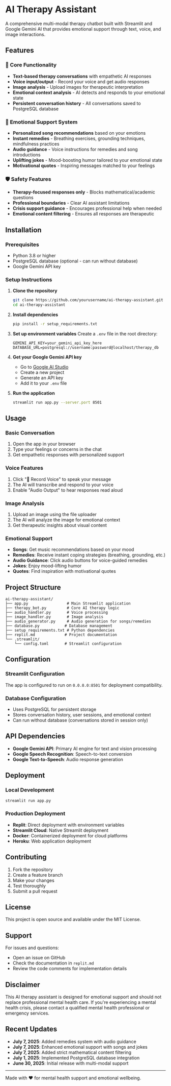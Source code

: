 # AI Therapy Assistant

A comprehensive multi-modal therapy chatbot built with Streamlit and Google Gemini AI that provides emotional support through text, voice, and image interactions.

## Features

### 🎯 Core Functionality
- **Text-based therapy conversations** with empathetic AI responses
- **Voice input/output** - Record your voice and get audio responses
- **Image analysis** - Upload images for therapeutic interpretation
- **Emotional context analysis** - AI detects and responds to your emotional state
- **Persistent conversation history** - All conversations saved to PostgreSQL database

### 🎵 Emotional Support System
- **Personalized song recommendations** based on your emotions
- **Instant remedies** - Breathing exercises, grounding techniques, mindfulness practices
- **Audio guidance** - Voice instructions for remedies and song introductions
- **Uplifting jokes** - Mood-boosting humor tailored to your emotional state
- **Motivational quotes** - Inspiring messages matched to your feelings

### 🛡️ Safety Features
- **Therapy-focused responses only** - Blocks mathematical/academic questions
- **Professional boundaries** - Clear AI assistant limitations
- **Crisis support guidance** - Encourages professional help when needed
- **Emotional content filtering** - Ensures all responses are therapeutic

## Installation

### Prerequisites
- Python 3.8 or higher
- PostgreSQL database (optional - can run without database)
- Google Gemini API key

### Setup Instructions

1. **Clone the repository**
   ```bash
   git clone https://github.com/yourusername/ai-therapy-assistant.git
   cd ai-therapy-assistant
   ```

2. **Install dependencies**
   ```bash
   pip install -r setup_requirements.txt
   ```

3. **Set up environment variables**
   Create a `.env` file in the root directory:
   ```
   GEMINI_API_KEY=your_gemini_api_key_here
   DATABASE_URL=postgresql://username:password@localhost/therapy_db
   ```

4. **Get your Google Gemini API key**
   - Go to [Google AI Studio](https://aistudio.google.com/)
   - Create a new project
   - Generate an API key
   - Add it to your `.env` file

5. **Run the application**
   ```bash
   streamlit run app.py --server.port 8501
   ```

## Usage

### Basic Conversation
1. Open the app in your browser
2. Type your feelings or concerns in the chat
3. Get empathetic responses with personalized support

### Voice Features
1. Click "🎤 Record Voice" to speak your message
2. The AI will transcribe and respond to your voice
3. Enable "Audio Output" to hear responses read aloud

### Image Analysis
1. Upload an image using the file uploader
2. The AI will analyze the image for emotional context
3. Get therapeutic insights about visual content

### Emotional Support
- **Songs**: Get music recommendations based on your mood
- **Remedies**: Receive instant coping strategies (breathing, grounding, etc.)
- **Audio Guidance**: Click audio buttons for voice-guided remedies
- **Jokes**: Enjoy mood-lifting humor
- **Quotes**: Find inspiration with motivational quotes

## Project Structure

```
ai-therapy-assistant/
├── app.py                 # Main Streamlit application
├── therapy_bot.py         # Core AI therapy logic
├── audio_handler.py       # Voice processing
├── image_handler.py       # Image analysis
├── audio_generator.py     # Audio generation for songs/remedies
├── database.py           # Database management
├── setup_requirements.txt # Python dependencies
├── replit.md             # Project documentation
└── .streamlit/
    └── config.toml       # Streamlit configuration
```

## Configuration

### Streamlit Configuration
The app is configured to run on `0.0.0.0:8501` for deployment compatibility.

### Database Configuration
- Uses PostgreSQL for persistent storage
- Stores conversation history, user sessions, and emotional context
- Can run without database (conversations stored in session only)

## API Dependencies

- **Google Gemini API**: Primary AI engine for text and vision processing
- **Google Speech Recognition**: Speech-to-text conversion
- **Google Text-to-Speech**: Audio response generation

## Deployment

### Local Development
```bash
streamlit run app.py
```

### Production Deployment
- **Replit**: Direct deployment with environment variables
- **Streamlit Cloud**: Native Streamlit deployment
- **Docker**: Containerized deployment for cloud platforms
- **Heroku**: Web application deployment

## Contributing

1. Fork the repository
2. Create a feature branch
3. Make your changes
4. Test thoroughly
5. Submit a pull request

## License

This project is open source and available under the MIT License.

## Support

For issues and questions:
- Open an issue on GitHub
- Check the documentation in `replit.md`
- Review the code comments for implementation details

## Disclaimer

This AI therapy assistant is designed for emotional support and should not replace professional mental health care. If you're experiencing a mental health crisis, please contact a qualified mental health professional or emergency services.

## Recent Updates

- **July 7, 2025**: Added remedies system with audio guidance
- **July 7, 2025**: Enhanced emotional support with songs and jokes
- **July 7, 2025**: Added strict mathematical content filtering
- **July 1, 2025**: Implemented PostgreSQL database integration
- **June 30, 2025**: Initial release with multi-modal support

---

Made with ❤️ for mental health support and emotional wellbeing.